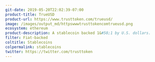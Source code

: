 ```yaml
---
git-date: 2019-05-20T22:02:39-07:00
product-title: TrueUSD
product-url: https://www.trusttoken.com/trueusd/
image: /images/output_md/httpswwwtrusttokencomtrueusd.png
ecosystem: ethereum
product-description: A stablecoin backed 1&#58;1 by U.S. dollars.
filter: Fiat-backed
coltitle: Stablecoins
colpermalink: stablecoins
twitter: https://twitter.com/trusttoken
---
```

